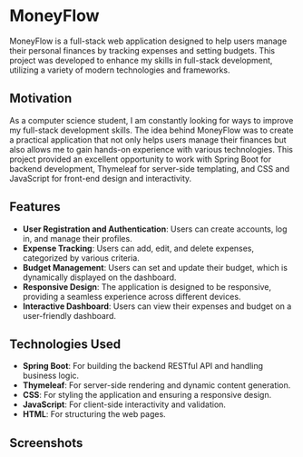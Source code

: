 # MoneyFlow

MoneyFlow is a full-stack web application designed to help users manage their personal finances by tracking expenses and setting budgets. This project was developed to enhance my skills in full-stack development, utilizing a variety of modern technologies and frameworks.

## Motivation

As a computer science student, I am constantly looking for ways to improve my full-stack development skills. The idea behind MoneyFlow was to create a practical application that not only helps users manage their finances but also allows me to gain hands-on experience with various technologies. This project provided an excellent opportunity to work with Spring Boot for backend development, Thymeleaf for server-side templating, and CSS and JavaScript for front-end design and interactivity.

## Features

- **User Registration and Authentication**: Users can create accounts, log in, and manage their profiles.
- **Expense Tracking**: Users can add, edit, and delete expenses, categorized by various criteria.
- **Budget Management**: Users can set and update their budget, which is dynamically displayed on the dashboard.
- **Responsive Design**: The application is designed to be responsive, providing a seamless experience across different devices.
- **Interactive Dashboard**: Users can view their expenses and budget on a user-friendly dashboard.

## Technologies Used

- **Spring Boot**: For building the backend RESTful API and handling business logic.
- **Thymeleaf**: For server-side rendering and dynamic content generation.
- **CSS**: For styling the application and ensuring a responsive design.
- **JavaScript**: For client-side interactivity and validation.
- **HTML**: For structuring the web pages.

## Screenshots

